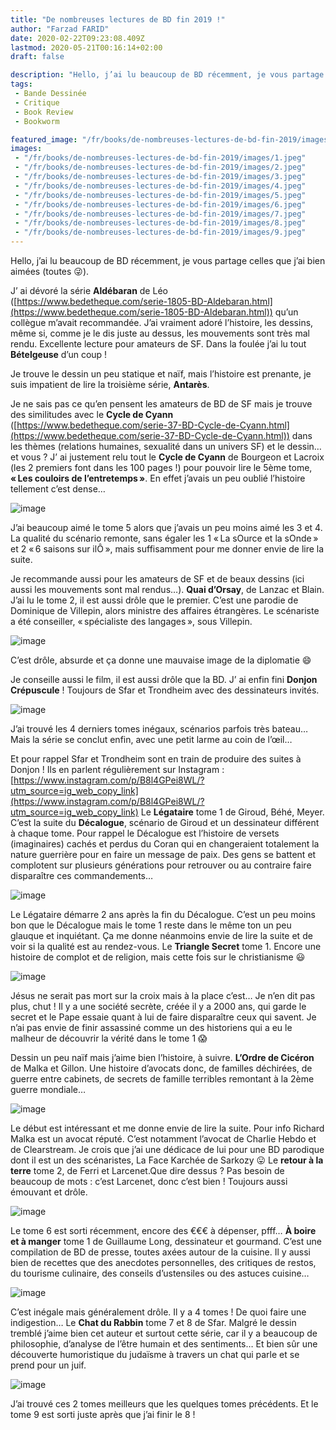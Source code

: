 ```yaml
---
title: "De nombreuses lectures de BD fin 2019 !"
author: "Farzad FARID"
date: 2020-02-22T09:23:08.409Z
lastmod: 2020-05-21T00:16:14+02:00
draft: false

description: "Hello, j’ai lu beaucoup de BD récemment, je vous partage celles que j’ai bien aimées (toutes 😜)."
tags:
 - Bande Dessinée
 - Critique
 - Book Review
 - Bookworm

featured_image: "/fr/books/de-nombreuses-lectures-de-bd-fin-2019/images/1.jpeg" 
images:
 - "/fr/books/de-nombreuses-lectures-de-bd-fin-2019/images/1.jpeg"
 - "/fr/books/de-nombreuses-lectures-de-bd-fin-2019/images/2.jpeg"
 - "/fr/books/de-nombreuses-lectures-de-bd-fin-2019/images/3.jpeg"
 - "/fr/books/de-nombreuses-lectures-de-bd-fin-2019/images/4.jpeg"
 - "/fr/books/de-nombreuses-lectures-de-bd-fin-2019/images/5.jpeg"
 - "/fr/books/de-nombreuses-lectures-de-bd-fin-2019/images/6.jpeg"
 - "/fr/books/de-nombreuses-lectures-de-bd-fin-2019/images/7.jpeg"
 - "/fr/books/de-nombreuses-lectures-de-bd-fin-2019/images/8.jpeg"
 - "/fr/books/de-nombreuses-lectures-de-bd-fin-2019/images/9.jpeg"
---
```


Hello, j’ai lu beaucoup de BD récemment, je vous partage celles que j’ai bien aimées (toutes 😜).


J’
ai dévoré la série **Aldébaran** de Léo ([https://www.bedetheque.com/serie-1805-BD-Aldebaran.html](https://www.bedetheque.com/serie-1805-BD-Aldebaran.html)) qu’un collègue m’avait recommandée. J’ai vraiment adoré l’histoire, les dessins, même si, comme je le dis juste au dessus, les mouvements sont très mal rendu. Excellente lecture pour amateurs de SF. Dans la foulée j’ai lu tout **Bételgeuse** d’un coup !

Je trouve le dessin un peu statique et naïf, mais l’histoire est prenante, je suis impatient de lire la troisième série, **Antarès**.

Je ne sais pas ce qu’en pensent les amateurs de BD de SF mais je trouve des similitudes avec le **Cycle de Cyann** ([https://www.bedetheque.com/serie-37-BD-Cycle-de-Cyann.html](https://www.bedetheque.com/serie-37-BD-Cycle-de-Cyann.html)) dans les thèmes (relations humaines, sexualité dans un univers SF) et le dessin… et vous ?
J’
ai justement relu tout le **Cycle de Cyann** de Bourgeon et Lacroix (les 2 premiers font dans les 100 pages !) pour pouvoir lire le 5ème tome, **« Les couloirs de l’entretemps »**. En effet j’avais un peu oublié l’histoire tellement c’est dense…




![image](images/1.jpeg#layoutTextWidth)



J’ai beaucoup aimé le tome 5 alors que j’avais un peu moins aimé les 3 et 4. La qualité du scénario remonte, sans égaler les 1 « La sOurce et la sOnde » et 2 « 6 saisons sur ilÔ », mais suffisamment pour me donner envie de lire la suite.

Je recommande aussi pour les amateurs de SF et de beaux dessins (ici aussi les mouvements sont mal rendus…).
**Quai d’Orsay**, de Lanzac et Blain. J’ai lu le tome 2, il est aussi drôle que le premier. C’est une parodie de Dominique de Villepin, alors ministre des affaires étrangères. Le scénariste a été conseiller, « spécialiste des langages », sous Villepin.




![image](images/2.jpeg#layoutTextWidth)



C’est drôle, absurde et ça donne une mauvaise image de la diplomatie 😄

Je conseille aussi le film, il est aussi drôle que la BD.
J’
ai enfin fini **Donjon Crépuscule** ! Toujours de Sfar et Trondheim avec des dessinateurs invités.




![image](images/3.jpeg#layoutTextWidth)



J’ai trouvé les 4 derniers tomes inégaux, scénarios parfois très bateau… Mais la série se conclut enfin, avec une petit larme au coin de l’œil…

Et pour rappel Sfar et Trondheim sont en train de produire des suites à Donjon ! Ils en parlent régulièrement sur Instagram : [https://www.instagram.com/p/B8l4GPei8WL/?utm_source=ig_web_copy_link](https://www.instagram.com/p/B8l4GPei8WL/?utm_source=ig_web_copy_link)
Le
 **Légataire** tome 1 de Giroud, Béhé, Meyer. C’est la suite du **Décalogue**, scénario de Giroud et un dessinateur différent à chaque tome. Pour rappel le Décalogue est l’histoire de versets (imaginaires) cachés et perdus du Coran qui en changeraient totalement la nature guerrière pour en faire un message de paix. Des gens se battent et complotent sur plusieurs générations pour retrouver ou au contraire faire disparaître ces commandements…




![image](images/4.jpeg#layoutTextWidth)



Le Légataire démarre 2 ans après la fin du Décalogue. C’est un peu moins bon que le Décalogue mais le tome 1 reste dans le même ton un peu glauque et inquiétant. Ça me donne néanmoins envie de lire la suite et de voir si la qualité est au rendez-vous.
Le
 **Triangle Secret** tome 1. Encore une histoire de complot et de religion, mais cette fois sur le christianisme 😃




![image](images/5.jpeg#layoutTextWidth)



Jésus ne serait pas mort sur la croix mais à la place c’est… Je n’en dit pas plus, chut ! Il y a une société secrète, créée il y a 2000 ans, qui garde le secret et le Pape essaie quant à lui de faire disparaître ceux qui savent. Je n’ai pas envie de finir assassiné comme un des historiens qui a eu le malheur de découvrir la vérité dans le tome 1 😱

Dessin un peu naïf mais j’aime bien l’histoire, à suivre.
**L’Ordre de Cicéron** de Malka et Gillon. Une histoire d’avocats donc, de familles déchirées, de guerre entre cabinets, de secrets de famille terribles remontant à la 2ème guerre mondiale…




![image](images/6.jpeg#layoutTextWidth)



Le début est intéressant et me donne envie de lire la suite. Pour info Richard Malka est un avocat réputé. C’est notamment l’avocat de Charlie Hebdo et de Clearstream. Je crois que j’ai une dédicace de lui pour une BD parodique dont il est un des scénaristes, La Face Karchée de Sarkozy 😛
Le
 **retour à la terre** tome 2, de Ferri et Larcenet.Que dire dessus ? Pas besoin de beaucoup de mots : c’est Larcenet, donc c’est bien ! Toujours aussi émouvant et drôle.




![image](images/7.jpeg#layoutTextWidth)



Le tome 6 est sorti récemment, encore des €€€ à dépenser, pfff…
**À boire et à manger** tome 1 de Guillaume Long, dessinateur et gourmand. C’est une compilation de BD de presse, toutes axées autour de la cuisine. Il y aussi bien de recettes que des anecdotes personnelles, des critiques de restos, du tourisme culinaire, des conseils d’ustensiles ou des astuces cuisine…




![image](images/8.jpeg#layoutTextWidth)



C’est inégale mais généralement drôle. Il y a 4 tomes ! De quoi faire une indigestion…
Le
 **Chat du Rabbin** tome 7 et 8 de Sfar. Malgré le dessin tremblé j’aime bien cet auteur et surtout cette série, car il y a beaucoup de philosophie, d’analyse de l’être humain et des sentiments… Et bien sûr une découverte humoristique du judaïsme à travers un chat qui parle et se prend pour un juif.




![image](images/9.jpeg#layoutTextWidth)



J’ai trouvé ces 2 tomes meilleurs que les quelques tomes précédents. Et le tome 9 est sorti juste après que j’ai finir le 8 !
